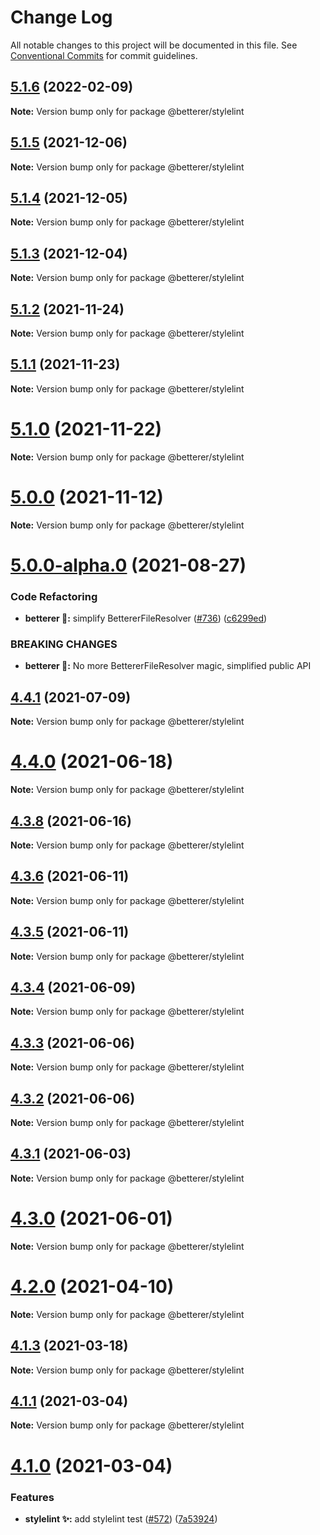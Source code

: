 # Change Log

All notable changes to this project will be documented in this file.
See [Conventional Commits](https://conventionalcommits.org) for commit guidelines.

## [5.1.6](https://github.com/phenomnomnominal/betterer/compare/v5.1.5...v5.1.6) (2022-02-09)

**Note:** Version bump only for package @betterer/stylelint





## [5.1.5](https://github.com/phenomnomnominal/betterer/compare/v5.1.4...v5.1.5) (2021-12-06)

**Note:** Version bump only for package @betterer/stylelint





## [5.1.4](https://github.com/phenomnomnominal/betterer/compare/v5.1.3...v5.1.4) (2021-12-05)

**Note:** Version bump only for package @betterer/stylelint





## [5.1.3](https://github.com/phenomnomnominal/betterer/compare/v5.1.2...v5.1.3) (2021-12-04)

**Note:** Version bump only for package @betterer/stylelint





## [5.1.2](https://github.com/phenomnomnominal/betterer/compare/v5.1.1...v5.1.2) (2021-11-24)

**Note:** Version bump only for package @betterer/stylelint





## [5.1.1](https://github.com/phenomnomnominal/betterer/compare/v5.1.0...v5.1.1) (2021-11-23)

**Note:** Version bump only for package @betterer/stylelint





# [5.1.0](https://github.com/phenomnomnominal/betterer/compare/v5.0.0...v5.1.0) (2021-11-22)

**Note:** Version bump only for package @betterer/stylelint





# [5.0.0](https://github.com/phenomnomnominal/betterer/compare/v4.4.1...v5.0.0) (2021-11-12)

**Note:** Version bump only for package @betterer/stylelint





# [5.0.0-alpha.0](https://github.com/phenomnomnominal/betterer/compare/v4.4.1...v5.0.0-alpha.0) (2021-08-27)


### Code Refactoring

* **betterer 🔧:** simplify BettererFileResolver ([#736](https://github.com/phenomnomnominal/betterer/issues/736)) ([c6299ed](https://github.com/phenomnomnominal/betterer/commit/c6299ed6912e51ffc025464d3b44daa1c87a8a0f))


### BREAKING CHANGES

* **betterer 🔧:** No more BettererFileResolver magic, simplified public API





## [4.4.1](https://github.com/phenomnomnominal/betterer/compare/v4.4.0...v4.4.1) (2021-07-09)

**Note:** Version bump only for package @betterer/stylelint





# [4.4.0](https://github.com/phenomnomnominal/betterer/compare/v4.3.8...v4.4.0) (2021-06-18)

**Note:** Version bump only for package @betterer/stylelint





## [4.3.8](https://github.com/phenomnomnominal/betterer/compare/v4.3.7...v4.3.8) (2021-06-16)

**Note:** Version bump only for package @betterer/stylelint





## [4.3.6](https://github.com/phenomnomnominal/betterer/compare/v4.3.5...v4.3.6) (2021-06-11)

**Note:** Version bump only for package @betterer/stylelint





## [4.3.5](https://github.com/phenomnomnominal/betterer/compare/v4.3.4...v4.3.5) (2021-06-11)

**Note:** Version bump only for package @betterer/stylelint





## [4.3.4](https://github.com/phenomnomnominal/betterer/compare/v4.3.3...v4.3.4) (2021-06-09)

**Note:** Version bump only for package @betterer/stylelint





## [4.3.3](https://github.com/phenomnomnominal/betterer/compare/v4.3.2...v4.3.3) (2021-06-06)

**Note:** Version bump only for package @betterer/stylelint





## [4.3.2](https://github.com/phenomnomnominal/betterer/compare/v4.3.1...v4.3.2) (2021-06-06)

**Note:** Version bump only for package @betterer/stylelint





## [4.3.1](https://github.com/phenomnomnominal/betterer/compare/v4.3.0...v4.3.1) (2021-06-03)

**Note:** Version bump only for package @betterer/stylelint





# [4.3.0](https://github.com/phenomnomnominal/betterer/compare/v4.2.0...v4.3.0) (2021-06-01)

**Note:** Version bump only for package @betterer/stylelint





# [4.2.0](https://github.com/phenomnomnominal/betterer/compare/v4.1.4...v4.2.0) (2021-04-10)

**Note:** Version bump only for package @betterer/stylelint





## [4.1.3](https://github.com/phenomnomnominal/betterer/compare/v4.1.2...v4.1.3) (2021-03-18)

**Note:** Version bump only for package @betterer/stylelint





## [4.1.1](https://github.com/phenomnomnominal/betterer/compare/v4.1.0...v4.1.1) (2021-03-04)

**Note:** Version bump only for package @betterer/stylelint





# [4.1.0](https://github.com/phenomnomnominal/betterer/compare/v4.0.1...v4.1.0) (2021-03-04)


### Features

* **stylelint ✨:** add stylelint test ([#572](https://github.com/phenomnomnominal/betterer/issues/572)) ([7a53924](https://github.com/phenomnomnominal/betterer/commit/7a53924168ef96e69f0a9a285b91dbc16b58b867))
